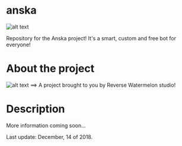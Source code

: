 # anska

![alt text](https://github.com/LucasMence/anska/blob/master/images/anskaLogo.jpg)

Repository for the Anska project! It's a smart, custom and free bot for everyone!

# About the project

![alt text](https://github.com/reversewatermelon/anska/blob/master/image/reversewatermelonicon.png)
==> A project brought to you by Reverse Watermelon studio!

# Description

More information coming soon...

Last update: December, 14 of 2018.
